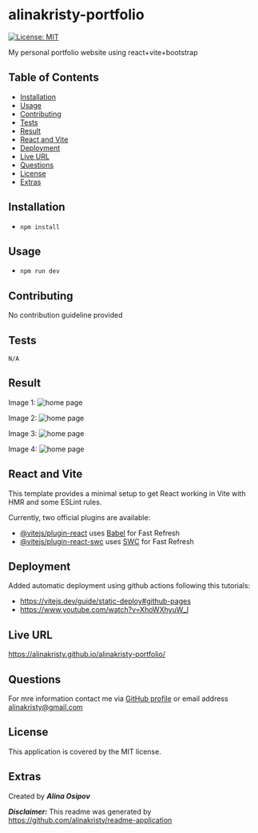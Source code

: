 # alinakristy-portfolio

[![License: MIT](https://img.shields.io/badge/License-MIT-yellow.svg)](https://opensource.org/licenses/MIT)

My personal portfolio website using react+vite+bootstrap

## Table of Contents 
- [Installation](#installation)
- [Usage](#usage)
- [Contributing](#contributing)
- [Tests](#tests)
- [Result](#result)
- [React and Vite](#react-and-vite)
- [Deployment](#deployment)
- [Live URL](#live-url)
- [Questions](#questions)
- [License](#license)
- [Extras](#extras)

## Installation 
- `npm install`

## Usage 
- `npm run dev`

## Contributing 
No contribution guideline provided

## Tests
```N/A```

## Result

Image 1:
![home page](./img/img1.png)

Image 2:
![home page](./img/img2.png)

Image 3:
![home page](./img/img3.png)

Image 4:
![home page](./img/img4.png)

## React and Vite

This template provides a minimal setup to get React working in Vite with HMR and some ESLint rules.

Currently, two official plugins are available:

- [@vitejs/plugin-react](https://github.com/vitejs/vite-plugin-react/blob/main/packages/plugin-react/README.md) uses [Babel](https://babeljs.io/) for Fast Refresh
- [@vitejs/plugin-react-swc](https://github.com/vitejs/vite-plugin-react-swc) uses [SWC](https://swc.rs/) for Fast Refresh


## Deployment
Added automatic deployment using github actions following this tutorials:
- https://vitejs.dev/guide/static-deploy#github-pages
- https://www.youtube.com/watch?v=XhoWXhyuW_I

## Live URL
https://alinakristy.github.io/alinakristy-portfolio/

## Questions 
For mre information contact me via [GitHub profile](https://github.com/alinakristy) or email address <alinakristy@gmail.com>
  
## License 
This application is covered by the MIT license.

## Extras
Created by ***Alina Osipov***

***Disclaimer:*** This readme was generated by https://github.com/alinakristy/readme-application